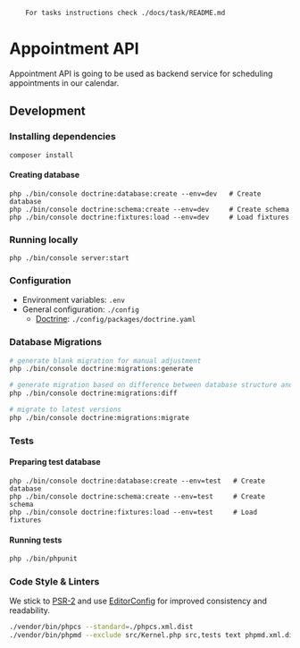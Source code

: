 ```bash
    For tasks instructions check ./docs/task/README.md
```
# Appointment API

Appointment API is going to be used as backend service for scheduling appointments in our calendar.

## Development

### Installing dependencies
```
composer install
```

#### Creating database
```
php ./bin/console doctrine:database:create --env=dev   # Create database
php ./bin/console doctrine:schema:create --env=dev     # Create schema
php ./bin/console doctrine:fixtures:load --env=dev     # Load fixtures
```

### Running locally
```
php ./bin/console server:start
```

### Configuration

- Environment variables: `.env`
- General configuration: `./config`
    - [Doctrine](https://www.doctrine-project.org/): `./config/packages/doctrine.yaml`

### Database Migrations

```bash
# generate blank migration for manual adjustment
php ./bin/console doctrine:migrations:generate

# generate migration based on difference between database structure and entities
php ./bin/console doctrine:migrations:diff

# migrate to latest versions
php ./bin/console doctrine:migrations:migrate
```

### Tests

#### Preparing test database
```
php ./bin/console doctrine:database:create --env=test   # Create database
php ./bin/console doctrine:schema:create --env=test     # Create schema
php ./bin/console doctrine:fixtures:load --env=test     # Load fixtures
```
#### Running tests
```bash
php ./bin/phpunit
```

### Code Style & Linters

We stick to [PSR-2](https://www.php-fig.org/psr/psr-2/) and use [EditorConfig](https://editorconfig.org/) for improved consistency and readability.

```bash
./vendor/bin/phpcs --standard=./phpcs.xml.dist
./vendor/bin/phpmd --exclude src/Kernel.php src,tests text phpmd.xml.dist
```
```